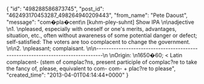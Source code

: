  {
   "id": "498288586873745",
   "post_id": "462493170453287_498264940209443",
   "from_name": "Pete Daoust",
   "message": "com�pla�cent\n  [kuhm-pley-suhnt]  Show IPA  \n\nadjective  \n1. \npleased, especially with oneself or one's merits, advantages, situation, etc., often without awareness of some potential danger or defect; self-satisfied: The voters are too complacent to change the government.  \n\n2. \npleasant; complaisant. \n\n--------------------------------------------------------------------------------\n \nOrigin:  \n1650�60;  < Latin  complacent-  (stem of complac?ns,  present participle of complac?re  to take the fancy of, please, equivalent to com-  com- + plac?re  to please",
   "created_time": "2013-04-01T04:14:44+0000"
 }
